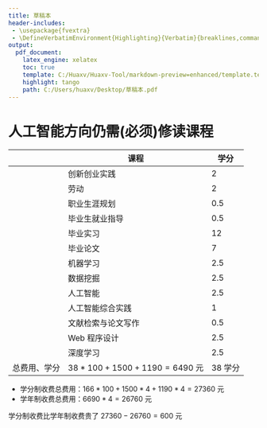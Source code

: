 ```yaml
---
title: 草稿本
header-includes:
 - \usepackage{fvextra}
 - \DefineVerbatimEnvironment{Highlighting}{Verbatim}{breaklines,commandchars=\\\{\}}
output:
  pdf_document:
    latex_engine: xelatex
    toc: true
    template: C:/Huaxv/Huaxv-Tool/markdown-preview=enhanced/template.tex
    highlight: tango
    path: C:/Users/huaxv/Desktop/草稿本.pdf
---
```


# 人工智能方向仍需(必须)修读课程

|  | 课程 | 学分 |
| --- | --- | --- |
|  | 创新创业实践 | 2 |
|  | 劳动 | 2 |
|  | 职业生涯规划 | 0.5 |
|  | 毕业生就业指导 | 0.5 |
|  | 毕业实习 | 12 |
|  | 毕业论文 | 7 |
|  | 机器学习 | 2.5 |
|  | 数据挖掘 | 2.5 |
|  | 人工智能 | 2.5 |
|  | 人工智能综合实践 | 1 |
|  | 文献检索与论文写作 | 0.5 |
|  | Web 程序设计 | 2.5 |
|  | 深度学习 | 2.5 |
| 总费用、学分 | $38 * 100 + 1500 + 1190 = 6490$ 元 | 38 学分 |

- 学分制收费总费用：$166 * 100 + 1500 * 4 + 1190 * 4 = 27360$ 元
- 学年制收费总费用：$6690 * 4 = 26760$ 元

学分制收费比学年制收费贵了 $27360 - 26760 = 600$ 元

